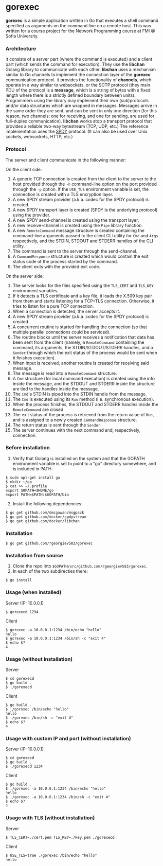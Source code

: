 # gorexec


**gorexec** is a simple application written in Go that executes a shell command
specified as arguments on the command line on a remote host.
This was written for a course project for the Network Programming course at
FMI @ Sofia University.


### Architecture

It consists of a server part (where the command is executed) and a client part
(which sends the command for execution).  They use the **libchan** Golang
library to communicate with each other.
**libchan** uses a mechanism similar to Go channels to implement the connection
layer of the **gorexec** communication protocol.  It provides the functionality
of **channels**, which operate in a way similar to websockets, or the SCTP
protocol (they main PDU of the protocol is a **message**, which is a string of
bytes with a fixed length where there is a strictly defined boundary between
units).  Programmers using the library may implement their own (sub)protocols
and/or data structures which are wrapped in messages.
Messages arrive in the same order they are sent, and can be sent in only one
direction (for this reason, two channels: one for receiving, and one for
sending, are used for full-duplex communication).
**libchan** works atop a transport protocol that provides a reliable two-way
bytestream (TCP, UDP, etc.)  The reference implementation uses the
[SPDY](https://en.wikipedia.org/wiki/SPDY) protocol.
(It can also be used over Unix sockets, websockets, HTTP, etc.)


### Protocol

The server and client communicate in the following manner:

On the client side:

1. A generic TCP connection is created from the client to the server to the
   host provided through the `-h` command-line option on the port provided
   through the `-p` option.
   If the `USE_TLS` environment variable is set, the connection is created
   with a TLS encryption layer.
2. A new SPDY stream provider (a.k.a. codec for the SPDY protocol) is created.
3. A new SPDY transport layer is created (SPDY is the underlying protocol) using
   the provider.
4. A new SPDY send-channel is created using the transport layer.
5. A new receive-channel is created using the `Pipe` library function.
6. A new `RemoteCommand` message structure is created containing the
   command-line arguments passed to the client CLI utility for `Cmd` and `Args`
   respectively, and the STDIN, STDOUT and STDERR handles of the CLI utility.
7. The command is sent to the server through the send-channel.
8. A `CommandResponse` structure is created which would contain the exit status
   code of the process started by the command.
9. The client exits with the provided exit code.

On the server side:

1.  The server looks for the files specified using the `TLS_CERT` and `TLS_KEY`
    environment variables.
2.  If it detects a TLS certificate and a key file, it loads the X.509 key pair
    from them and starts listening for a TCP+TLS connection.  Otherwise, it tries
    to listen for a pure TCP connection.
3.  When a connection is detected, the server accepts it.
4.  A new SPDY stream provider (a.k.a. codec for the SPDY protocol) is created.
5.  A concurrent routine is started for handling the connection
    (so that multiple parallel connections could be serviced).
6.  The routine blocks until the server receives a notification that data has
    been sent from the client (namely, a `RemoteCommand` containing the command,
    its arguments, the STDIN/STDOUT/STDERR handles, and a `Sender` through which
    the exit status of the process would be sent when it finishes execution).
7.  When input is received, another routine is created for receiving said
    message.
8.  The message is read into a `RemoteCommand` structure.
9.  A `Cmd` structure (for local command execution) is created using the info
    inside the message, and the STDOUT and STDERR inside the structure are tied
    to the handles inside the message.
10. The `Cmd`'s STDIN is piped into the STDIN handle from the message.
11. The `Cmd` is executed using its `Run` method (i.e. synchronous execution).
12. When the process finishes, the STDOUT and STDERR handles inside the
    `RemoteCommand` are closed.
13. The exit status of the process is retrieved from the return value of `Run`,
    and is assigned to a newly created `CommandResponse` structure.
14. The return status is sent through the `Sender`.
15. The server continues with the next command and, respectively, connection.


### Before installation

1. Verify that Golang is installed on the system and that the GOPATH
environment variable is set to point to a "go" directory somewhere, and is
included in PATH:

~~~~
$ sudo apt-get install go
$ mkdir ~/go
$ cat >> ~/.profile
export GOPATH=$HOME/go
export PATH=$PATH:$GOPATH/bin
~~~~

2. Install the following dependencies:

~~~~
$ go get github.com/dmcgowan/msgpack
$ go get github.com/docker/spdystream
$ go get github.com/docker/libchan
~~~~


### Installation

~~~~
$ go get github.com/rgeorgiev583/gorexec
~~~~


### Installation from source

1. Clone the repo into `$GOPATH/src/github.com/rgeorgiev583/gorexec`.
2. In each of the two subdirecties there:

~~~~
$ go install
~~~~


### Usage (when installed)

Server (IP: 10.0.0.1)

~~~~
$ gorexecd 1234
~~~~

Client

~~~~
$ gorexec -a 10.0.0.1:1234 /bin/echo "hello"
hello
$ gorexec -a 10.0.0.1:1234 /bin/sh -c "exit 4"
$ echo $?
4
~~~~


### Usage (without installation)

Server

~~~~
$ cd gorexecd
$ go build .
$ ./gorexecd
~~~~

Client

~~~~
$ go build .
$ ./gorexec /bin/echo "hello"
hello
$ ./gorexec /bin/sh -c "exit 4"
$ echo $?
4
~~~~


### Usage with custom IP and port (without installation)

Server (IP: 10.0.0.1)

~~~~
$ cd gorexecd
$ go build .
$ ./gorexecd 1234
~~~~

Client

~~~~
$ go build .
$ ./gorexec -a 10.0.0.1:1234 /bin/echo "hello"
hello
$ ./gorexec -a 10.0.0.1:1234 /bin/sh -c "exit 4"
$ echo $?
4
~~~~


### Usage with TLS (without installation)

Server

~~~~
$ TLS_CERT=./cert.pem TLS_KEY=./key.pem ./gorexecd
~~~~

Client

~~~~
$ USE_TLS=true ./gorexec /bin/echo "hello"
hello
~~~~
